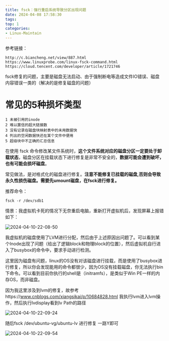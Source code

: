 ```yaml
---
title: fsck：强行重启系统导致分区出现问题
date: 2024-04-08 17:58:30
tags:
top: 1
categories:
- Linux-Maintain
---
```


参考链接： 

    http://c.biancheng.net/view/887.html
    https://www.linuxprobe.com/linux-fsck-command.html
    https://cloud.tencent.com/developer/article/1721746

fsck修复的问题，主要是磁盘无法启动、由于强制断电等造成文件IO错误、磁盘内容错误一类的（解决的是修复磁盘的问题）

# 常见的5种损坏类型

    1 未被引用的inode
    2 难以置信的超大链接数
    3 没有记录在磁盘块映射表中的未用数据快
    4 列出的空闲数据快还在某个文件中便用
    5 超级块中不正确的汇总信息

在使用 fsck 命令修改某文件系统时，**这个文件系统对应的磁盘分区一定要处于卸载状态**，磁盘分区在挂载状态下进行修复是非常不安全的，**数据可能会遭到破坏，也有可能会损坏磁盘**。

常见做法，是对格式化的磁盘进行修复。**注意不能修复已挂载的磁盘,否则会导致永久性损伤磁盘。需要先umount磁盘，在fsck进行修复。**

推荐命令：

    fsck -r /dev/sdb1

情景：我虚拟机卡死的情况下无奈重启电脑，重新打开虚拟机后，发现屏幕上报错如下：

![2024-04-10-22-08-50](2024-04-10-22-08-50.png)

我虚拟机的磁盘使用了LVM进行分配，然后由于上述原因出问题了。可以看到某个Inode出现了问题（给出了逻辑block和物理block的位置），然后虚拟机自行进入了busybox的命令中，要求手动进行检测。

这里因为磁盘有问题，linux的OS没有对该磁盘进行挂载，而是使用了busybox进行修复，所以你会发现能用的命令都很少，因为OS没有挂载磁盘，你无法执行bin下命令。可以看到目前你执行的shell是（initramfs），是类似于Win PE一样的内存OS，而非磁盘。

因为我这里涉及到lvm的修复，故参考https://www.cnblogs.com/xiangsikai/p/10684828.html
我执行lvm进入lvm操作，然后执行lvdisplay看到lv Path的路径

![2024-04-10-22-09-24](2024-04-10-22-09-24.png)

随后fsck /dev/ubuntu-vg/ubuntu-lv 进行修复
一路Y即可

![2024-04-10-22-09-54](2024-04-10-22-09-54.png)